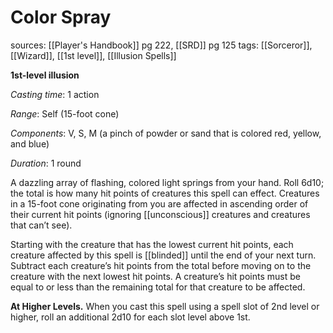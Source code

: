 # Color Spray
sources: [[Player's Handbook]] pg 222, [[SRD]] pg 125
tags: [[Sorceror]], [[Wizard]], [[1st level]], [[Illusion Spells]]

**1st-level illusion**

*Casting time*: 1 action

*Range*: Self (15-foot cone)

*Components*: V, S, M (a pinch of powder or sand that is colored red, yellow, and blue)

*Duration*: 1 round

A dazzling array of flashing, colored light springs from your hand. Roll 6d10; the total is how many hit points of creatures this spell can effect. Creatures in a 15-foot cone originating from you are affected in ascending order of their current hit points (ignoring [[unconscious]] creatures and creatures that can’t see).

Starting with the creature that has the lowest current hit points, each creature affected by this spell is [[blinded]] until the end of your next turn. Subtract each creature’s hit points from the total before moving on to the creature with the next lowest hit points. A creature’s hit points must be equal to or less than the remaining total for that creature to be affected.

**At Higher Levels.** When you cast this spell using a spell slot of 2nd level or higher, roll an additional 2d10 for each slot level above 1st.
